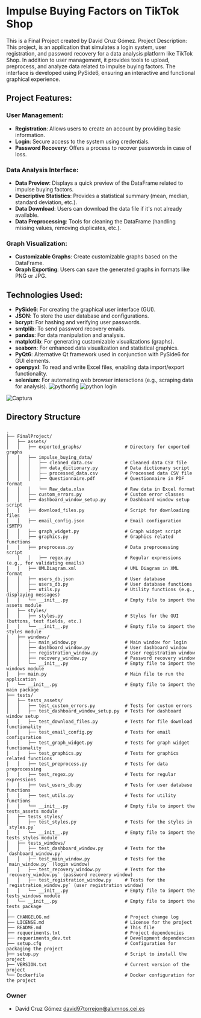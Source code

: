 # Impulse Buying Factors on TikTok Shop

This is a Final Project created by David Cruz Gómez.
Project Description: This project, is an application that simulates
a login system, user registration, and password recovery for a data
analysis platform like TikTok Shop. In addition to user management,
it provides tools to upload, preprocess, and analyze data related
to impulse buying factors. The interface is developed using PySide6,
ensuring an interactive and functional graphical experience.

## Project Features:

### User Management:
- **Registration**: Allows users to create an account by providing basic information.
- **Login**: Secure access to the system using credentials.
- **Password Recovery**: Offers a process to recover passwords in case of loss.

### Data Analysis Interface:
- **Data Preview**: Displays a quick preview of the DataFrame related to impulse buying factors.
- **Descriptive Statistics**: Provides a statistical summary (mean, median, standard deviation, etc.).
- **Data Download**: Users can download the data file if it's not already available.
- **Data Preprocessing**: Tools for cleaning the DataFrame (handling missing values, removing duplicates, etc.).

### Graph Visualization:
- **Customizable Graphs**: Create customizable graphs based on the DataFrame.
- **Graph Exporting**: Users can save the generated graphs in formats like PNG or JPG.

## Technologies Used:
- **PySide6**: For creating the graphical user interface (GUI).
- **JSON**: To store the user database and configurations.
- **bcrypt**: For hashing and verifying user passwords.
- **smtplib**: To send password recovery emails.
- **pandas**: For data manipulation and analysis.
- **matplotlib**: For generating customizable visualizations (graphs).
- **seaborn**: For enhanced data visualization and statistical graphics.
- **PyQt6**: Alternative Qt framework used in conjunction with PySide6 for GUI elements.
- **openpyxl**: To read and write Excel files, enabling data import/export functionality.
- **selenium**: For automating web browser interactions (e.g., scraping data for analysis).
![pythonfig](https://github.com/user-attachments/assets/822e0938-b1ba-45e4-90f7-6d0e9d63f311)
![python login](https://github.com/user-attachments/assets/7f21f0b5-a119-4057-96d1-a067db98698e)

![Captura](https://github.com/user-attachments/assets/076fe810-7585-4447-9ffd-98deaa76928a)



## Directory Structure

```plaintext
.
├── FinalProject/
│   ├── assets/
│   │   ├── exported_graphs/                # Directory for exported graphs
│   │   ├── impulse_buying_data/
│   │   │   ├── cleaned_data.csv            # Cleaned data CSV file
│   │   │   ├── data_dictionary.py          # Data dictionary script
│   │   │   ├── processed_data.csv          # Processed data CSV file
│   │   │   ├── Questionnaire.pdf           # Questionnaire in PDF format
│   │   │   └── Raw_data.xlsx               # Raw data in Excel format
│   │   ├── custom_errors.py                # Custom error classes
│   │   ├── dashboard_window_setup.py       # Dashboard window setup script
│   │   ├── download_files.py               # Script for downloading files
│   │   ├── email_config.json               # Email configuration (SMTP)
│   │   ├── graph_widget.py                 # Graph widget script
│   │   ├── graphics.py                     # Graphics related functions
│   │   ├── preprocess.py                   # Data preprocessing script                    
    │   │   ├── regex.py                    # Regular expressions (e.g., for validating emails)
│   │   ├── UMLDiagram.xml                  # UML Diagram in XML format
│   │   ├── users_db.json                   # User database
│   │   ├── users_db.py                     # User database functions
│   │   ├── utils.py                        # Utility functions (e.g., displaying messages)
│   │   └── __init__.py                     # Empty file to import the assets module
│   ├── styles/
│   │   ├── styles.py                       # Styles for the GUI (buttons, text fields, etc.)
│   │   └── __init__.py                     # Empty file to import the styles module
│   ├── windows/
│   │   ├── main_window.py                  # Main window for login
│   │   ├── dashboard_window.py             # User dashboard window
│   │   ├── registration_window.py          # User registration window
│   │   ├── recovery_window.py              # Password recovery window
│   │   └── __init__.py                     # Empty file to import the windows module
│   ├── main.py                             # Main file to run the application
│   └── __init__.py                         # Empty file to import the main package
├── tests/
│   ├── tests_assets/
│   │   ├── test_custom_errors.py           # Tests for custom errors
│   │   ├── test_dashboard_window_setup.py  # Tests for dashboard window setup      
│   │   ├── test_download_files.py          # Tests for file download functionality
│   │   ├── test_email_config.py            # Tests for email configuration
│   │   ├── test_graph_widget.py            # Tests for graph widget functionality
│   │   ├── test_graphics.py                # Tests for graphics related functions
│   │   ├── test_preprocess.py              # Tests for data preprocessing
│   │   ├── test_regex.py                   # Tests for regular expressions
│   │   ├── test_users_db.py                # Tests for user database functions
│   │   ├── test_utils.py                   # Tests for utility functions
│   │   └── __init__.py                     # Empty file to import the tests_assets module
│   ├── tests_styles/
│   │   ├── test_styles.py                  # Tests for the styles in `styles.py`
│   │   └── __init__.py                     # Empty file to import the tests_styles module
│   ├── tests_windows/
│   │   ├── test_dashboard_window.py        # Tests for the `dashboard_window.py`     
│   │   ├── test_main_window.py             # Tests for the `main_window.py` (login window)
│   │   ├── test_recovery_window.py         # Tests for the `recovery_window.py` (password recovery window)
│   │   ├── test_registration_window.py     # Tests for the `registration_window.py` (user registration window)         
│   │   └── __init__.py                     # Empty file to import the tests_windows module
│   └── __init__.py                         # Empty file to import the tests package
│ 
├── CHANGELOG.md                            # Project change log
├── LICENSE.md                              # License for the project
├── README.md                               # This file
├── requeriments.txt                        # Project dependencies
├── requeriments_dev.txt                    # Development dependencies
├── setup.cfg                               # Configuration for packaging the project
├── setup.py                                # Script to install the project
├── VERSION.txt                             # Current version of the project
└── Dockerfile                              # Docker configuration for the project
```

### Owner
- David Cruz Gómez <david97torrejon@alumnos.cei.es>
